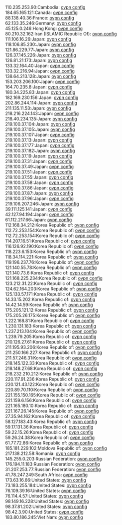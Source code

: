 110.235.253.90:Cambodia: [ovpn config](vpn/110_235_253_90.ovpn)  
184.65.165.121:Canada: [ovpn config](vpn/184_65_165_121.ovpn)  
88.138.40.36:France: [ovpn config](vpn/88_138_40_36.ovpn)  
62.133.35.246:Germany: [ovpn config](vpn/62_133_35_246.ovpn)  
45.125.0.246:Hong Kong: [ovpn config](vpn/45_125_0_246.ovpn)  
80.210.32.162:Iran (ISLAMIC Republic Of): [ovpn config](vpn/80_210_32_162.ovpn)  
111.106.16.26:Japan: [ovpn config](vpn/111_106_16_26.ovpn)  
118.106.85.230:Japan: [ovpn config](vpn/118_106_85_230.ovpn)  
121.86.229.77:Japan: [ovpn config](vpn/121_86_229_77.ovpn)  
126.37.145.226:Japan: [ovpn config](vpn/126_37_145_226.ovpn)  
126.81.21.173:Japan: [ovpn config](vpn/126_81_21_173.ovpn)  
133.32.164.40:Japan: [ovpn config](vpn/133_32_164_40.ovpn)  
133.32.216.94:Japan: [ovpn config](vpn/133_32_216_94.ovpn)  
138.64.213.128:Japan: [ovpn config](vpn/138_64_213_128.ovpn)  
153.203.206.100:Japan: [ovpn config](vpn/153_203_206_100.ovpn)  
164.70.235.8:Japan: [ovpn config](vpn/164_70_235_8.ovpn)  
180.34.225.83:Japan: [ovpn config](vpn/180_34_225_83.ovpn)  
182.169.230.156:Japan: [ovpn config](vpn/182_169_230_156.ovpn)  
202.86.244.114:Japan: [ovpn config](vpn/202_86_244_114.ovpn)  
211.135.11.53:Japan: [ovpn config](vpn/211_135_11_53.ovpn)  
218.216.224.143:Japan: [ovpn config](vpn/218_216_224_143.ovpn)  
218.40.234.135:Japan: [ovpn config](vpn/218_40_234_135.ovpn)  
219.100.37.104:Japan: [ovpn config](vpn/219_100_37_104.ovpn)  
219.100.37.105:Japan: [ovpn config](vpn/219_100_37_105.ovpn)  
219.100.37.107:Japan: [ovpn config](vpn/219_100_37_107.ovpn)  
219.100.37.13:Japan: [ovpn config](vpn/219_100_37_13.ovpn)  
219.100.37.177:Japan: [ovpn config](vpn/219_100_37_177.ovpn)  
219.100.37.182:Japan: [ovpn config](vpn/219_100_37_182.ovpn)  
219.100.37.19:Japan: [ovpn config](vpn/219_100_37_19.ovpn)  
219.100.37.31:Japan: [ovpn config](vpn/219_100_37_31.ovpn)  
219.100.37.49:Japan: [ovpn config](vpn/219_100_37_49.ovpn)  
219.100.37.51:Japan: [ovpn config](vpn/219_100_37_51.ovpn)  
219.100.37.55:Japan: [ovpn config](vpn/219_100_37_55.ovpn)  
219.100.37.58:Japan: [ovpn config](vpn/219_100_37_58.ovpn)  
219.100.37.86:Japan: [ovpn config](vpn/219_100_37_86.ovpn)  
219.100.37.87:Japan: [ovpn config](vpn/219_100_37_87.ovpn)  
219.100.37.96:Japan: [ovpn config](vpn/219_100_37_96.ovpn)  
219.106.207.246:Japan: [ovpn config](vpn/219_106_207_246.ovpn)  
39.111.125.141:Japan: [ovpn config](vpn/39_111_125_141.ovpn)  
42.127.94.194:Japan: [ovpn config](vpn/42_127_94_194.ovpn)  
61.112.217.66:Japan: [ovpn config](vpn/61_112_217_66.ovpn)  
112.168.34.212:Korea Republic of: [ovpn config](vpn/112_168_34_212.ovpn)  
112.72.253.154:Korea Republic of: [ovpn config](vpn/112_72_253_154.ovpn)  
112.72.253.154:Korea Republic of: [ovpn config](vpn/112_72_253_154.ovpn)  
114.207.16.51:Korea Republic of: [ovpn config](vpn/114_207_16_51.ovpn)  
116.126.92.190:Korea Republic of: [ovpn config](vpn/116_126_92_190.ovpn)  
118.223.6.153:Korea Republic of: [ovpn config](vpn/118_223_6_153.ovpn)  
118.34.114.221:Korea Republic of: [ovpn config](vpn/118_34_114_221.ovpn)  
119.196.237.76:Korea Republic of: [ovpn config](vpn/119_196_237_76.ovpn)  
121.140.55.78:Korea Republic of: [ovpn config](vpn/121_140_55_78.ovpn)  
121.140.73.6:Korea Republic of: [ovpn config](vpn/121_140_73_6.ovpn)  
121.168.225.234:Korea Republic of: [ovpn config](vpn/121_168_225_234.ovpn)  
123.212.31.22:Korea Republic of: [ovpn config](vpn/123_212_31_22.ovpn)  
124.62.164.203:Korea Republic of: [ovpn config](vpn/124_62_164_203.ovpn)  
125.133.57.171:Korea Republic of: [ovpn config](vpn/125_133_57_171.ovpn)  
14.33.15.202:Korea Republic of: [ovpn config](vpn/14_33_15_202.ovpn)  
14.42.14.59:Korea Republic of: [ovpn config](vpn/14_42_14_59.ovpn)  
175.205.121.12:Korea Republic of: [ovpn config](vpn/175_205_121_12.ovpn)  
175.205.26.175:Korea Republic of: [ovpn config](vpn/175_205_26_175.ovpn)  
1.222.168.81:Korea Republic of: [ovpn config](vpn/1_222_168_81.ovpn)  
1.230.131.183:Korea Republic of: [ovpn config](vpn/1_230_131_183.ovpn)  
1.237.213.104:Korea Republic of: [ovpn config](vpn/1_237_213_104.ovpn)  
1.239.79.205:Korea Republic of: [ovpn config](vpn/1_239_79_205.ovpn)  
210.126.27.61:Korea Republic of: [ovpn config](vpn/210_126_27_61.ovpn)  
211.195.93.206:Korea Republic of: [ovpn config](vpn/211_195_93_206.ovpn)  
211.250.166.227:Korea Republic of: [ovpn config](vpn/211_250_166_227.ovpn)  
211.57.246.31:Korea Republic of: [ovpn config](vpn/211_57_246_31.ovpn)  
218.145.122.33:Korea Republic of: [ovpn config](vpn/218_145_122_33.ovpn)  
218.148.27.68:Korea Republic of: [ovpn config](vpn/218_148_27_68.ovpn)  
218.232.210.212:Korea Republic of: [ovpn config](vpn/218_232_210_212.ovpn)  
220.117.91.236:Korea Republic of: [ovpn config](vpn/220_117_91_236.ovpn)  
220.121.43.122:Korea Republic of: [ovpn config](vpn/220_121_43_122.ovpn)  
220.89.70.110:Korea Republic of: [ovpn config](vpn/220_89_70_110.ovpn)  
221.155.150.165:Korea Republic of: [ovpn config](vpn/221_155_150_165.ovpn)  
221.159.6.156:Korea Republic of: [ovpn config](vpn/221_159_6_156.ovpn)  
221.165.180.10:Korea Republic of: [ovpn config](vpn/221_165_180_10.ovpn)  
221.167.26.145:Korea Republic of: [ovpn config](vpn/221_167_26_145.ovpn)  
27.35.94.162:Korea Republic of: [ovpn config](vpn/27_35_94_162.ovpn)  
58.127.183.43:Korea Republic of: [ovpn config](vpn/58_127_183_43.ovpn)  
59.17.131.36:Korea Republic of: [ovpn config](vpn/59_17_131_36.ovpn)  
59.22.15.26:Korea Republic of: [ovpn config](vpn/59_22_15_26.ovpn)  
59.26.24.38:Korea Republic of: [ovpn config](vpn/59_26_24_38.ovpn)  
61.77.72.86:Korea Republic of: [ovpn config](vpn/61_77_72_86.ovpn)  
185.181.229.102:Moldova Republic of: [ovpn config](vpn/185_181_229_102.ovpn)  
217.138.212.58:Romania: [ovpn config](vpn/217_138_212_58.ovpn)  
145.255.0.203:Russian Federation: [ovpn config](vpn/145_255_0_203.ovpn)  
176.194.11.183:Russian Federation: [ovpn config](vpn/176_194_11_183.ovpn)  
31.207.253.77:Russian Federation: [ovpn config](vpn/31_207_253_77.ovpn)  
41.78.247.249:South Africa: [ovpn config](vpn/41_78_247_249.ovpn)  
173.63.16.66:United States: [ovpn config](vpn/173_63_16_66.ovpn)  
73.183.255.184:United States: [ovpn config](vpn/73_183_255_184.ovpn)  
76.109.39.16:United States: [ovpn config](vpn/76_109_39_16.ovpn)  
76.114.4.57:United States: [ovpn config](vpn/76_114_4_57.ovpn)  
98.149.16.228:United States: [ovpn config](vpn/98_149_16_228.ovpn)  
98.37.81.202:United States: [ovpn config](vpn/98_37_81_202.ovpn)  
98.42.3.90:United States: [ovpn config](vpn/98_42_3_90.ovpn)  
183.80.186.245:Viet Nam: [ovpn config](vpn/183_80_186_245.ovpn)  
